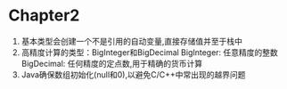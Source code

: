 # Chapter2

1. 基本类型会创建一个不是引用的自动变量,直接存储值并至于栈中
2. 高精度计算的类型：BigInteger和BigDecimal
   BigInteger: 任意精度的整数
   BigDecimal: 任何精度的定点数,用于精确的货币计算
3. Java确保数组初始化(null和0),以避免C/C++中常出现的越界问题
